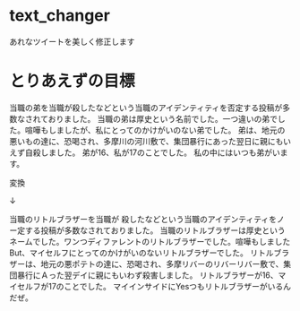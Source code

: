 # text_changer
あれなツイートを美しく修正します


# とりあえずの目標

当職の弟を当職が殺したなどという当職のアイデンティティを否定する投稿が多数なされておりました。
当職の弟は厚史という名前でした。一つ違いの弟でした。喧嘩もしましたが、私にとってのかけがいのない弟でした。
弟は、地元の悪いもの達に、恐喝され、多摩川の河川敷で、集団暴行にあった翌日に親にもいえず自殺しました。
弟が16、私が17のことでした。
私の中にはいつも弟がいます。
            
変換

↓

当職のリトルブラザーを当職が 殺したなどという当職のアイデンティティをノー定する投稿が多数なされておりました。 当職のリトルブラザーは厚史というネームでした。ワンつディファレントのリトルブラザーでした。喧嘩もしましたBut、マイセルフにとってのかけがいのないリトルブラザーでした。 リトルブラザーは、地元の悪ポテトの達に、恐喝され、多摩リバーのリバーリバー敷で、集団暴行にＡった翌デイに親にもいわず殺害しました。 リトルブラザーが16、マイセルフが17のことでした。 マイインサイドにYesつもリトルブラザーがいるんだぜ。
            